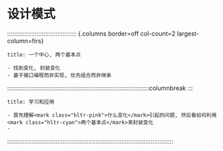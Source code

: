 # 设计模式
:::::::::::::::::::::::::::::::::::::::: {.columns border=off col-count=2 largest-column=firs}

~~~ad-tips
title: 一个中心, 两个基本点

- 找到变化, 封装变化
- 基于接口编程而非实现, 优先组合而非继承
~~~

::::::::::::::::::::::::::::::::::::::::::::::::::::::::::::::::::::::::::::::::::columnbreak
:::

~~~ad-tips
title: 学习和应用

- 首先理解<mark class="hltr-pink">什么变化</mark>引起的问题, 然后看如何利用<mark class="hltr-cyan">两个基本点</mark>来封装变化
- 
~~~

::::::::::::::::::::::::::::::::::::::::::::::::::::::::::::::::::::::::::::::::::::::::::::::::